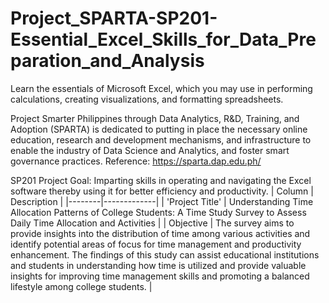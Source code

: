 # Project_SPARTA-SP201-Essential_Excel_Skills_for_Data_Preparation_and_Analysis
Learn the essentials of Microsoft Excel, which you may use in performing calculations, creating visualizations, and formatting spreadsheets.

Project Smarter Philippines through Data Analytics, R&D, Training, and Adoption (SPARTA) is dedicated to putting in place the necessary online education, research and development mechanisms, and infrastructure to enable the industry of Data Science and Analytics, and foster smart governance practices. 
Reference: https://sparta.dap.edu.ph/

SP201 Project Goal: Imparting skills in operating and navigating the Excel software thereby using it for better efficiency and productivity.
| Column | Description |
|--------|-------------|
| 'Project Title' | Understanding Time Allocation Patterns of College Students: A Time Study Survey to Assess Daily Time Allocation and Activities |
| Objective | The survey aims to provide insights into the distribution of time among various activities and identify potential areas of focus for time management and productivity enhancement. The findings of this study can assist educational institutions and students in understanding how time is utilized and provide valuable insights for improving time management skills and promoting a balanced lifestyle among college students. |
